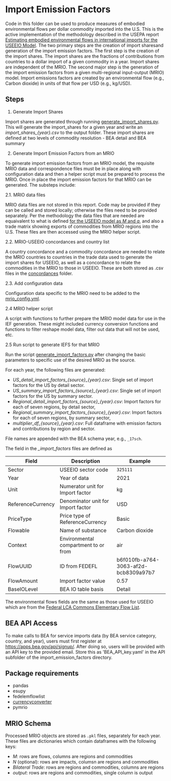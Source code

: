 # Import Emission Factors

Code in this folder can be used to produce measures of embodied environmental flows per dollar commodity imported into the U.S. 
This is the active implementation of the methodology described in the USEPA report [Estimating embodied environmental flows in international imports for the USEEIO Model](https://cfpub.epa.gov/si/si_public_record_report.cfm?dirEntryId=362470). The two primary steps are the creation of import sharesand generation of the import emission factors. The first step is the creation of the import shares. The import shares are the fractions of contributions from countries to a dollar import of a given commodity in a year. Import shares are independent of the MRIO. The second major step is the generation of the import emission factors from a given multi-regional input-output (MRIO) model. Import emissions factors are created by an environmental flow (e.g., Carbon dioxide) in units of that flow per USD (e.g., kg/USD).

## Steps

1. Generate Import Shares

Import shares are generated through running [generate_import_shares.py](generate_import_shares.py). This will generate the import_shares for a given year and write an *import_shares_{year}.csv* to the output folder. 
These import shares are defined at two levels of commodity resolution - BEA detail and BEA summary

2. Generate Import Emission Factors from an MRIO 

To generate import emission factors from an MRIO model, the requisite MRIO data and correspondence files must be in place along with configuration data and then a helper script must be prepared to process the MRIO. Once in place the import emission factors for that MRIO can be generated. The substeps include:

2.1. MRIO data files

MRIO data files are not stored in this report. Code may be provided if they can be called and stored locally; otherwise the files need to be provided separately. Per the methodology the data files that are needed are equaivalent to what is defined [for the USEEIO model as $M$ and $q$](https://github.com/USEPA/useeior/blob/master/format_specs/Model.md), and also a trade matrix showing exports of commodities from MRIO regions into the U.S. These files are then accessed using the MRIO helper script. 

2.2. MRIO-USEEIO concordances and country list

A country concordance and a commodity concordance are needed to relate the MRIO countries to countries in the trade data used to generate the import shares for USEEIO, as well as a concordance to relate the commodities in the MRIO to those in USEEIO. These are both stored as .csv files in the [concordances](concordances) folder.

2.3. Add configuration data 

Configuration data specific to the MRIO need to be added to the [mrio_config.yml](data/mrio_config.yml).

2.4 MRIO helper script

A script with functions to further prepare the MRIO model data for use in the IEF generation. These might included currency conversion functions and functions to filter reshape model data, filter out data that will not be used, etc.

2.5 Run script to generate IEFS for that MRIO 
  
Run the script [generate_import_factors.py](generate_import_factors.py) after changing the basic parameters to specific use of the desired MRIO as the source.

For each year, the following files are generated:

- *US_detail_import_factors_{source}_{year}.csv*: Single set of import factors for the US by detail sector.
- *US_summary_import_factors_{source}_{year}.csv*: Single set of import factors for the US by summary sector.
- *Regional_detail_import_factors_{source}_{year}.csv*: Import factors for each of seven regions, by detail sector, 
- *Regional_summary_import_factors_{source}_{year}.csv*: Import factors for each of seven regions, by summary sector, 
- *multiplier_df_{source}_{year}.csv*: Full dataframe with emission factors and contributions by region and sector.

File names are appended with the BEA schema year, e.g., `_17sch`.

The field in the *_import_factors* files are defined as

| Field | Description | Example
| --- | --- | ---
| Sector | USEEIO sector code | `325111`
| Year | Year of data | 2021
| Unit | Numerator unit for Import factor | kg
| ReferenceCurrency | Denominator unit for Import factor | USD
| PriceType | Price type of ReferenceCurrency | Basic
| Flowable | Name of substance | Carbon dioxide
| Context | Environmental compartment to or from | air
| FlowUUID | ID from FEDEFL | b6f010fb-a764-3063-af2d-bcb8309a97b7
| FlowAmount | Import factor value | 0.57
| BaseIOLevel | BEA IO table basis | Detail

The environmental flows fields are the same as those used for USEEIO which are from the [Federal LCA Commons Elementary Flow List](https://github.com/USEPA/fedelemflowlist).

## BEA API Access
To make calls to BEA for service imports data (by BEA service category, country, and year), users must first register at https://apps.bea.gov/api/signup/.
After doing so, users will be provided with an API key to the provided email.
Store this as 'BEA_API_key.yaml' in the API subfolder of the import_emission_factors directory.

## Package requirements
- pandas
- esupy
- fedelemflowlist
- [currencyconverter](https://pypi.org/project/CurrencyConverter/)
- pymrio

## MRIO Schema
Processed MRIO objects are stored as `.pkl` files, separately for each year.
These files are dictionaries which contain dataframes with the following keys:

- *M*: rows are flows, columns are regions and commodities
- *N* (optional): rows are impacts, columsn are regions and commodities
- *Bilateral Trade*: rows are regions and commodities, columns are regions
- *output*: rows are regions and commodities, single column is output
